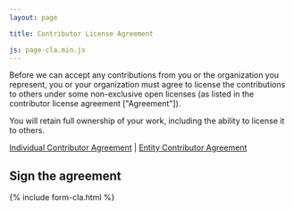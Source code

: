 ```yaml
---
layout: page

title: Contributor License Agreement

js: page-cla.min.js
---
```


Before we can accept any contributions from you or the organization you represent, you or your organization must agree to license the contributions to others under some non-exclusive open licenses (as listed in the contributor license agreement ["Agreement"]).

You will retain full ownership of your work, including the ability to license it to others.

[Individual Contributor Agreement](individual/) | [Entity Contributor Agreement](entity/)

## Sign the agreement

{% include form-cla.html %}

